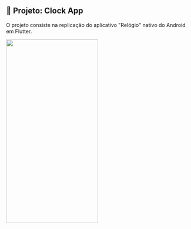 ## 🔨 Projeto: Clock App

O projeto consiste na replicação do aplicativo "Relógio" nativo do Android em Flutter.

<img src="https://user-images.githubusercontent.com/70351101/207620338-7e165b54-17b5-4bc4-af30-aa127659e86b.gif" width="250" height="500"/>



